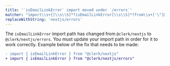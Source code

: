 ```yaml
---
title: '`isEmailLinkError` import moved under `/errors`'
matcher: "import\\s+{[\\s\\S]*?isEmailLinkError[\\s\\S]*?from\\s+['\"]@clerk\\/(nextjs)[\\s\\S]*?['\"]"
replaceWithString: 'nextjs/errors'
---
```


The `isEmailLinkError` import path has changed from `@clerk/nextjs` to `@clerk/nextjs/errors`. You must update your import path in order for it to work correctly. Example below of the fix that needs to be made:

```diff
- import { isEmailLinkError } from "@clerk/nextjs"
+ import { isEmailLinkError } from "@clerk/nextjs/errors"
```
